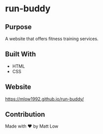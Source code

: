 # run-buddy

## Purpose
A website that offers fitness training services.

## Built With
* HTML
* CSS

## Website
https://mlow1992.github.io/run-buddy/

## Contribution
Made with ❤️ by Matt Low
